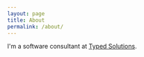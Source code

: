 ```yaml
---
layout: page
title: About
permalink: /about/
---
```


I'm a software consultant at [Typed Solutions][ts].

[ts]: https://typed.solutions
